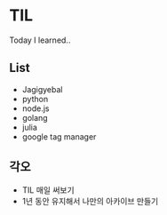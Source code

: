 # TIL
Today I learned..

## List
- Jagigyebal
- python
- node.js
- golang
- julia
- google tag manager

## 각오
- TIL 매일 써보기
- 1년 동안 유지해서 나만의 아카이브 만들기

